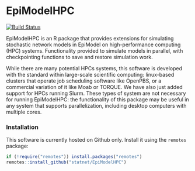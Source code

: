 EpiModelHPC
================
<a href='https://travis-ci.org/statnet/EpiModelHPC' target="_blank"><img src='https://travis-ci.org/statnet/EpiModelHPC.svg?branch=master' alt='Build Status' /></a>

EpiModelHPC is an R package that provides extensions for simulating stochastic network models in EpiModel on high-performance computing (HPC) systems. Functionality provided to simulate models in parallel, with checkpointing functions to save and restore simulation work.

While there are many potential HPCs systems, this software is developed with the standard within large-scale scientific computing: linux-based clusters that operate job scheduling software like OpenPBS, or a commercial variation of it like Moab or TORQUE. We have also just added support for HPCs running Slurm. These types of system are not necessary for running EpiModelHPC: the functionality of this package may be useful in any system that supports parallelization, including desktop computers with multiple cores.

### Installation
This software is currently hosted on Github only. Install it using the `remotes` package:
```r
if (!require("remotes")) install.packages("remotes")
remotes::install_github("statnet/EpiModelHPC")
```
